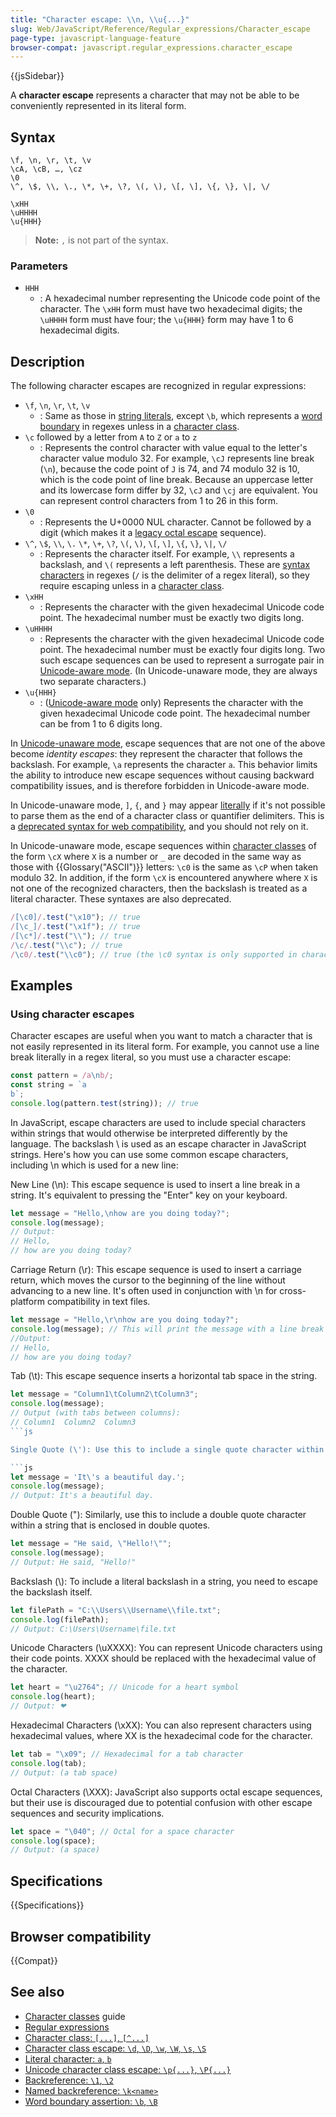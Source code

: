 ```yaml
---
title: "Character escape: \\n, \\u{...}"
slug: Web/JavaScript/Reference/Regular_expressions/Character_escape
page-type: javascript-language-feature
browser-compat: javascript.regular_expressions.character_escape
---
```


{{jsSidebar}}

A **character escape** represents a character that may not be able to be conveniently represented in its literal form.

## Syntax

```regex
\f, \n, \r, \t, \v
\cA, \cB, …, \cz
\0
\^, \$, \\, \., \*, \+, \?, \(, \), \[, \], \{, \}, \|, \/

\xHH
\uHHHH
\u{HHH}
```

> **Note:** `,` is not part of the syntax.

### Parameters

- `HHH`
  - : A hexadecimal number representing the Unicode code point of the character. The `\xHH` form must have two hexadecimal digits; the `\uHHHH` form must have four; the `\u{HHH}` form may have 1 to 6 hexadecimal digits.

## Description

The following character escapes are recognized in regular expressions:

- `\f`, `\n`, `\r`, `\t`, `\v`
  - : Same as those in [string literals](/en-US/docs/Web/JavaScript/Reference/Lexical_grammar#escape_sequences), except `\b`, which represents a [word boundary](/en-US/docs/Web/JavaScript/Reference/Regular_expressions/Word_boundary_assertion) in regexes unless in a [character class](/en-US/docs/Web/JavaScript/Reference/Regular_expressions/Character_class).
- `\c` followed by a letter from `A` to `Z` or `a` to `z`
  - : Represents the control character with value equal to the letter's character value modulo 32. For example, `\cJ` represents line break (`\n`), because the code point of `J` is 74, and 74 modulo 32 is 10, which is the code point of line break. Because an uppercase letter and its lowercase form differ by 32, `\cJ` and `\cj` are equivalent. You can represent control characters from 1 to 26 in this form.
- `\0`
  - : Represents the U+0000 NUL character. Cannot be followed by a digit (which makes it a [legacy octal escape](/en-US/docs/Web/JavaScript/Reference/Deprecated_and_obsolete_features#escape_sequences) sequence).
- `\^`, `\$`, `\\`, `\.` `\*`, `\+`, `\?`, `\(`, `\)`, `\[`, `\]`, `\{`, `\}`, `\|`, `\/`
  - : Represents the character itself. For example, `\\` represents a backslash, and `\(` represents a left parenthesis. These are [syntax characters](/en-US/docs/Web/JavaScript/Reference/Regular_expressions/Literal_character) in regexes (`/` is the delimiter of a regex literal), so they require escaping unless in a [character class](/en-US/docs/Web/JavaScript/Reference/Regular_expressions/Character_class).
- `\xHH`
  - : Represents the character with the given hexadecimal Unicode code point. The hexadecimal number must be exactly two digits long.
- `\uHHHH`
  - : Represents the character with the given hexadecimal Unicode code point. The hexadecimal number must be exactly four digits long. Two such escape sequences can be used to represent a surrogate pair in [Unicode-aware mode](/en-US/docs/Web/JavaScript/Reference/Global_Objects/RegExp/unicode#unicode-aware_mode). (In Unicode-unaware mode, they are always two separate characters.)
- `\u{HHH}`
  - : ([Unicode-aware mode](/en-US/docs/Web/JavaScript/Reference/Global_Objects/RegExp/unicode#unicode-aware_mode) only) Represents the character with the given hexadecimal Unicode code point. The hexadecimal number can be from 1 to 6 digits long.

In [Unicode-unaware mode](/en-US/docs/Web/JavaScript/Reference/Global_Objects/RegExp/unicode#unicode-aware_mode), escape sequences that are not one of the above become _identity escapes_: they represent the character that follows the backslash. For example, `\a` represents the character `a`. This behavior limits the ability to introduce new escape sequences without causing backward compatibility issues, and is therefore forbidden in Unicode-aware mode.

In Unicode-unaware mode, `]`, `{`, and `}` may appear [literally](/en-US/docs/Web/JavaScript/Reference/Regular_expressions/Literal_character) if it's not possible to parse them as the end of a character class or quantifier delimiters. This is a [deprecated syntax for web compatibility](/en-US/docs/Web/JavaScript/Reference/Deprecated_and_obsolete_features#regexp), and you should not rely on it.

In Unicode-unaware mode, escape sequences within [character classes](/en-US/docs/Web/JavaScript/Reference/Regular_expressions/Character_class) of the form `\cX` where `X` is a number or `_` are decoded in the same way as those with {{Glossary("ASCII")}} letters: `\c0` is the same as `\cP` when taken modulo 32. In addition, if the form `\cX` is encountered anywhere where `X` is not one of the recognized characters, then the backslash is treated as a literal character. These syntaxes are also deprecated.

```js
/[\c0]/.test("\x10"); // true
/[\c_]/.test("\x1f"); // true
/[\c*]/.test("\\"); // true
/\c/.test("\\c"); // true
/\c0/.test("\\c0"); // true (the \c0 syntax is only supported in character classes)
```

## Examples

### Using character escapes

Character escapes are useful when you want to match a character that is not easily represented in its literal form. For example, you cannot use a line break literally in a regex literal, so you must use a character escape:

```js
const pattern = /a\nb/;
const string = `a
b`;
console.log(pattern.test(string)); // true
```

In JavaScript, escape characters are used to include special characters within strings that would otherwise be interpreted differently by the language. The backslash \ is used as an escape character in JavaScript strings. Here's how you can use some common escape characters, including \n which is used for a new line:

New Line (\n): This escape sequence is used to insert a line break in a string. It's equivalent to pressing the "Enter" key on your keyboard.

```js
let message = "Hello,\nhow are you doing today?";
console.log(message);
// Output:
// Hello,
// how are you doing today?
```

Carriage Return (\r): This escape sequence is used to insert a carriage return, which moves the cursor to the beginning of the line without advancing to a new line. It's often used in conjunction with \n for cross-platform compatibility in text files.

```js
let message = "Hello,\r\nhow are you doing today?";
console.log(message); // This will print the message with a line break
//Output:
// Hello,
// how are you doing today?
```

Tab (\t): This escape sequence inserts a horizontal tab space in the string.

```js
let message = "Column1\tColumn2\tColumn3";
console.log(message);
// Output (with tabs between columns):
// Column1  Column2  Column3
```js

Single Quote (\'): Use this to include a single quote character within a string that is itself enclosed in single quotes.

```js
let message = 'It\'s a beautiful day.';
console.log(message);
// Output: It's a beautiful day.
````

Double Quote (\"): Similarly, use this to include a double quote character within a string that is enclosed in double quotes.

```js
let message = "He said, \"Hello!\"";
console.log(message);
// Output: He said, "Hello!"
```

Backslash (\\): To include a literal backslash in a string, you need to escape the backslash itself.

```js
let filePath = "C:\\Users\\Username\\file.txt";
console.log(filePath);
// Output: C:\Users\Username\file.txt
```

Unicode Characters (\uXXXX): You can represent Unicode characters using their code points. XXXX should be replaced with the hexadecimal value of the character.

```js
let heart = "\u2764"; // Unicode for a heart symbol
console.log(heart);
// Output: ❤
```

Hexadecimal Characters (\xXX): You can also represent characters using hexadecimal values, where XX is the hexadecimal code for the character.

```js
let tab = "\x09"; // Hexadecimal for a tab character
console.log(tab);
// Output: (a tab space)
```

Octal Characters (\XXX): JavaScript also supports octal escape sequences, but their use is discouraged due to potential confusion with other escape sequences and security implications.

```js
let space = "\040"; // Octal for a space character
console.log(space);
// Output: (a space)
```




## Specifications

{{Specifications}}

## Browser compatibility

{{Compat}}

## See also

- [Character classes](/en-US/docs/Web/JavaScript/Guide/Regular_expressions/Character_classes) guide
- [Regular expressions](/en-US/docs/Web/JavaScript/Reference/Regular_expressions)
- [Character class: `[...]`, `[^...]`](/en-US/docs/Web/JavaScript/Reference/Regular_expressions/Character_class)
- [Character class escape: `\d`, `\D`, `\w`, `\W`, `\s`, `\S`](/en-US/docs/Web/JavaScript/Reference/Regular_expressions/Character_class_escape)
- [Literal character: `a`, `b`](/en-US/docs/Web/JavaScript/Reference/Regular_expressions/Literal_character)
- [Unicode character class escape: `\p{...}`, `\P{...}`](/en-US/docs/Web/JavaScript/Reference/Regular_expressions/Unicode_character_class_escape)
- [Backreference: `\1`, `\2`](/en-US/docs/Web/JavaScript/Reference/Regular_expressions/Backreference)
- [Named backreference: `\k<name>`](/en-US/docs/Web/JavaScript/Reference/Regular_expressions/Named_backreference)
- [Word boundary assertion: `\b`, `\B`](/en-US/docs/Web/JavaScript/Reference/Regular_expressions/Word_boundary_assertion)
